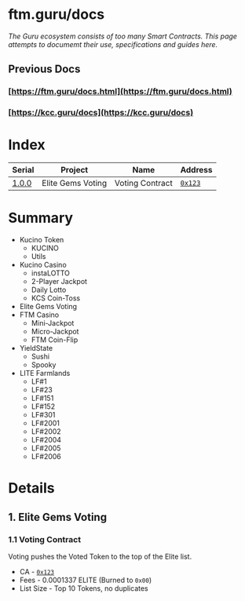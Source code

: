 # ftm.guru/docs
_The Guru ecosystem consists of too many Smart Contracts. This page attempts to documemt their use, specifications and guides here._
## Previous Docs
### [https://ftm.guru/docs.html](https://ftm.guru/docs.html)
### [https://kcc.guru/docs](https://kcc.guru/docs)

# Index
| Serial | Project | Name | Address |
| --- | --- | --- | --- |
| [1.0.0](#eg) | Elite Gems Voting | Voting Contract | [`0x123`](https://ftmscan/address/) |

# Summary
- Kucino Token
  - KUCINO
  - Utils
- Kucino Casino
  - instaLOTTO
  - 2-Player Jackpot
  - Daily Lotto
  - KCS Coin-Toss
- Elite Gems Voting
- FTM Casino
  - Mini-Jackpot
  - Micro-Jackpot
  - FTM Coin-Flip
- YieldState
  - Sushi
  - Spooky
- LITE Farmlands
  - LF#1
  - LF#23
  - LF#151
  - LF#152
  - LF#301
  - LF#2001
  - LF#2002
  - LF#2004
  - LF#2005
  - LF#2006
 
 # Details
 ## 1. Elite Gems Voting
 ### 1.1 Voting Contract
Voting pushes the Voted Token to the top of the Elite list.
- CA - [`0x123`](https://ftmscan.com)
- Fees - 0.0001337 ELITE (Burned to `0x00`)
- List Size - Top 10 Tokens, no duplicates
